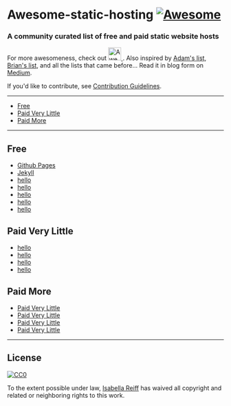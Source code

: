 # Awesome-static-hosting [![Awesome](https://awesome.re/badge.svg)](https://awesome.re)
### A community curated list of free and paid static website hosts
For more awesomeness, check out <a href="https://github.com/sindresorhus/awesome">
  <img src="https://cdn.rawgit.com/sindresorhus/awesome/master/media/logo.svg" alt="Awesome" width="30px">
</a>.  Also inspired by [Adam's list](https://github.com/agarrharr), [Brian's list](https://github.com/b-long), and all the lists that came before...  Read it in blog form on [Medium](/).

If you'd like to contribute, see [Contribution Guidelines](CONTRIBUTING.md).

---
- [Free](#free)
- [Paid Very Little](#paid-very-little)
- [Paid More](#paid-more)
---

## Free
- [Github Pages](hithere)
- [Jekyll](hithere)
- [hello](hithere)
- [hello](hithere)
- [hello](hithere)
- [hello](hithere)
- [hello](hithere)

## Paid Very Little
- [hello](hithere)
- [hello](hithere)
- [hello](hithere)
- [hello](hithere)

## Paid More
- [Paid Very Little](#paid-very-little)
- [Paid Very Little](#paid-very-little)
- [Paid Very Little](#paid-very-little)
- [Paid Very Little](#paid-very-little)

---

## License

[![CC0](http://i.creativecommons.org/p/zero/1.0/88x31.png)](http://creativecommons.org/publicdomain/zero/1.0/)

To the extent possible under law, [Isabella Reiff](https://isabellareiff.com/) has waived all copyright and related or neighboring rights to this work.
